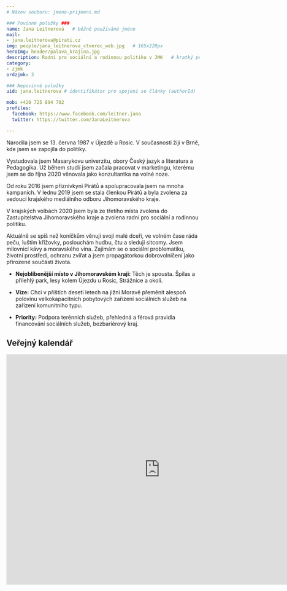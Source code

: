 ```yaml
---
# Název souboru: jmeno-prijmeni.md

### Povinné položky ###
name: Jana Leitnerová  	# běžně používáné jméno
mail:
- jana.leitnerova@pirati.cz
img: people/jana_leitnerova_ctverec_web.jpg   # 165x220px
heroImg: header/palava_krajina.jpg
description: Radní pro sociální a rodinnou politiku v JMK  	# kratký popis, max 160 znaků
category:  
- zjmk
ordzjmk: 3

### Nepovinné položky
uid: jana.leitnerova # identifikátor pro spojení se články (authorId)

mob: +420 725 894 702
profiles:
  facebook: https://www.facebook.com/leitner.jana
  twitter: https://twitter.com/JanaLeitnerova

---
```


Narodila jsem se 13. června 1987 v Újezdě u Rosic. V současnosti žiji v Brně, kde jsem se zapojila do politiky.

Vystudovala jsem Masarykovu univerzitu, obory Český jazyk a literatura a Pedagogika. Už během studií jsem začala pracovat v marketingu, kterému jsem se do října 2020 věnovala jako konzultantka na volné noze.

Od roku 2016 jsem příznivkyní Pirátů a spolupracovala jsem na mnoha kampaních. V lednu 2019 jsem se stala členkou Pirátů a byla zvolena za vedoucí krajského mediálního odboru Jihomoravského kraje. 

V krajských volbách 2020 jsem byla ze třetího místa zvolena do Zastupitelstva Jihomoravského kraje a zvolena radní pro sociální a rodinnou politiku.

Aktuálně se spíš než koníčkům věnuji svojí malé dceři, ve volném čase ráda peču, luštím křížovky, poslouchám hudbu, čtu a sleduji sitcomy. Jsem milovnicí kávy a moravského vína. Zajímám se o sociální problematiku, životní prostředí, ochranu zvířat a jsem propagátorkou dobrovolničení jako přirozené součásti života.

- **Nejoblíbenější místo v Jihomoravském kraji:** Těch je spousta. Špilas a přilehlý park, lesy kolem Újezdu u Rosic, Strážnice a okolí.

- **Vize:** Chci v příštích deseti letech na jižní Moravě přeměnit alespoň polovinu velkokapacitních pobytových zařízení sociálních služeb na zařízení komunitního typu.

- **Priority:** Podpora terénních služeb, přehledná a férová pravidla financování sociálních služeb, bezbariérový kraj.

## Veřejný kalendář

<iframe src="https://outlook.office365.com/owa/calendar/09e3631c87c5490c8ed72e056c97fa3f@kr-jihomoravsky.cz/8d476955e9434e84b0d2835136f05feb4108997362035788269/calendar.html" style="border: 0" width="800" height="600" frameborder="0" scrolling="no"></iframe>
